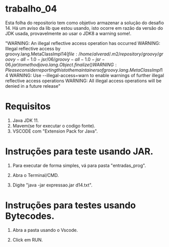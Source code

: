 # trabalho_04

Esta folha do repositorio tem como objetivo armazenar a solução do desafio 14.
Há um aviso da lib que estou usando, isto ocorre em razão da versão do JDK usada, provavelmente ao usar o JDK8 a warning some!. 

"WARNING: An illegal reflective access operation has occurred
WARNING: Illegal reflective access by groovy.lang.MetaClassImpl$14 (file:/home/alverad/.m2/repository/groovy/groovy-all-1.0-jsr/06/groovy-all-1.0-jsr-06.jar) to method java.lang.Object.finalize()
WARNING: Please consider reporting this to the maintainers of groovy.lang.MetaClassImpl$14
WARNING: Use --illegal-access=warn to enable warnings of further illegal reflective access operations
WARNING: All illegal access operations will be denied in a future release"

# Requisitos

1. Java JDK 11.
2. Mavem(se for executar o codigo fonte).
3. VSCODE com "Extension Pack for Java".

# Instruções para teste usando JAR.

1. Para executar de forma simples, vá para pasta "entradas_prog".

2. Abra o Terminal/CMD.

3. Digite "java -jar expressao.jar d14.txt".

# Instruções para testes usando Bytecodes.

1. Abra a pasta usando o Vscode.

2. Click em RUN.